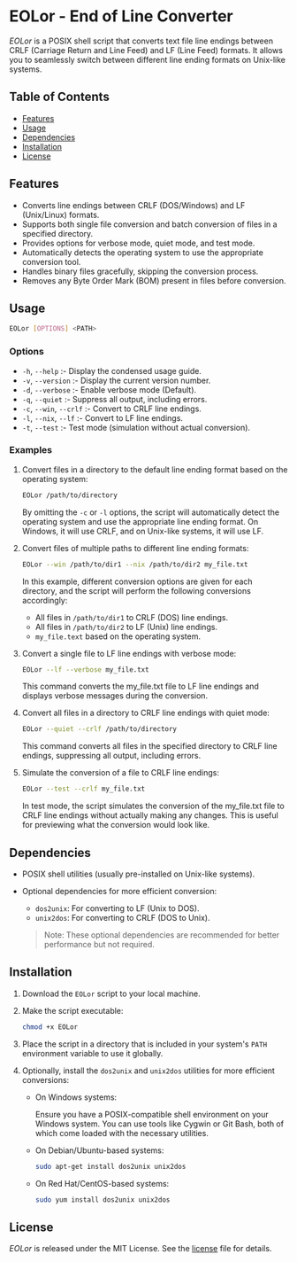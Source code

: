 # EOLor - End of Line Converter

_EOLor_ is a POSIX shell script that converts text file line endings between
CRLF (Carriage Return and Line Feed) and LF (Line Feed) formats. It allows you
to seamlessly switch between different line ending formats on Unix-like systems.

## Table of Contents

- [Features](#features)
- [Usage](#usage)
- [Dependencies](#dependencies)
- [Installation](#installation)
- [License](#license)

## Features

- Converts line endings between CRLF (DOS/Windows) and LF (Unix/Linux) formats.
- Supports both single file conversion and batch conversion of files in a
  specified directory.
- Provides options for verbose mode, quiet mode, and test mode.
- Automatically detects the operating system to use the appropriate conversion
  tool.
- Handles binary files gracefully, skipping the conversion process.
- Removes any Byte Order Mark (BOM) present in files before conversion.

## Usage

```sh
EOLor [OPTIONS] <PATH>
```

### Options

- `-h`, `--help` :- Display the condensed usage guide.
- `-v`, `--version` :- Display the current version number.
- `-d`, `--verbose` :- Enable verbose mode (Default).
- `-q`, `--quiet` :- Suppress all output, including errors.
- `-c`, `--win`, `--crlf` :- Convert to CRLF line endings.
- `-l`, `--nix`, `--lf` :- Convert to LF line endings.
- `-t`, `--test` :- Test mode (simulation without actual conversion).

### Examples

1. Convert files in a directory to the default line ending format based on the
   operating system:

   ```sh
   EOLor /path/to/directory
   ```

   By omitting the `-c` or `-l` options, the script will automatically detect
   the operating system and use the appropriate line ending format. On Windows,
   it will use CRLF, and on Unix-like systems, it will use LF.

2. Convert files of multiple paths to different line ending formats:

   ```sh
   EOLor --win /path/to/dir1 --nix /path/to/dir2 my_file.txt
   ```

   In this example, different conversion options are given for each directory,
   and the script will perform the following conversions accordingly:

   - All files in `/path/to/dir1` to CRLF (DOS) line endings.
   - All files in `/path/to/dir2` to LF (Unix) line endings.
   - `my_file.text` based on the operating system.

3. Convert a single file to LF line endings with verbose mode:

   ```sh
   EOLor --lf --verbose my_file.txt
   ```

   This command converts the my_file.txt file to LF line endings and displays
   verbose messages during the conversion.

4. Convert all files in a directory to CRLF line endings with quiet mode:

   ```sh
   EOLor --quiet --crlf /path/to/directory
   ```

   This command converts all files in the specified directory to CRLF line
   endings, suppressing all output, including errors.

5. Simulate the conversion of a file to CRLF line endings:

   ```sh
   EOLor --test --crlf my_file.txt
   ```

   In test mode, the script simulates the conversion of the my_file.txt file to
   CRLF line endings without actually making any changes. This is useful for
   previewing what the conversion would look like.

## Dependencies

- POSIX shell utilities (usually pre-installed on Unix-like systems).
- Optional dependencies for more efficient conversion:
  - `dos2unix`: For converting to LF (Unix to DOS).
  - `unix2dos`: For converting to CRLF (DOS to Unix).

  > Note: These optional dependencies are recommended for better performance but
  > not required.

## Installation

1. Download the `EOLor` script to your local machine.

2. Make the script executable:

   ```sh
   chmod +x EOLor
   ```

3. Place the script in a directory that is included in your system's `PATH`
   environment variable to use it globally.

4. Optionally, install the `dos2unix` and `unix2dos` utilities for more
   efficient conversions:

   - On Windows systems:

     Ensure you have a POSIX-compatible shell environment on your Windows
     system. You can use tools like Cygwin or Git Bash, both of which come
     loaded with the necessary utilities.

   - On Debian/Ubuntu-based systems:

     ```sh
     sudo apt-get install dos2unix unix2dos
     ```

   - On Red Hat/CentOS-based systems:

     ```sh
     sudo yum install dos2unix unix2dos
     ```

## License

_EOLor_ is released under the MIT License. See the [license](../../LICENSE.md)
file for details.
